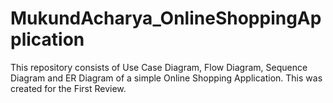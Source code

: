 # MukundAcharya_OnlineShoppingApplication
This repository consists of Use Case Diagram, Flow Diagram, Sequence Diagram and ER Diagram of a simple Online Shopping Application.
This was created for the First Review.
